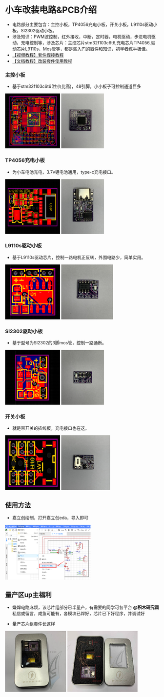 # 小车改装电路&PCB介绍
- 电路部分主要包含：主控小板，TP4056充电小板，开关小板，L9110s驱动小板，SI2302驱动小板。
- 涉及知识：PWM波控制，红外接收，中断，定时器，电机驱动，步进电机驱动，充电控制等，涉及芯片：主控芯片stm32f103c6t6,充电芯片TP4056,驱动芯片L9110s，Mos管等，都是些入门的器件和知识，初学者练手极佳。
- [【视频教程】套件焊接教程](https://www.bilibili.com/video/BV1zN4y1F7QH/?spm_id_from=333.999.0.0&vd_source=89cad0e1890ff49027d6a9f92e9147a6)
- [【文档教程】改装套件使用教程](https://www.wolai.com/ksv9qGV1nwmhjUrozgD7f1)

### 主控小板
- 基于stm32f103c6t6(性价比高)，48引脚，小小板子可控制通道巨多

<img src="../../docs/control_pcb.png" width="180" height="180"> <img src="../../docs/control.jpg" width="140" height="180">

### TP4056充电小板
- 为小车电池充电，3.7v锂电池通用，type-c充电接口。

<img src="../../docs/charge_pcb.png" width="180" height="180"> <img src="../../docs/charge.jpg" width="140" height="180">

### L9110s驱动小板
- 基于L9110s驱动芯片，控制一路电机正反转，外围电路少，简单实用。

<img src="../../docs/driver_pcb1.png" width="180" height="180"> <img src="../../docs/deriver1.jpg" width="170" height="180">

### SI2302驱动小板
- 基于型号为SI2302的3脚mos管，控制一路通断。

<img src="../../docs/driver_pcb2.png" width="180" height="180"> <img src="../../docs/deriver2.jpg" width="140" height="180">

### 开关小板
- 就是带开关的插线板，充电接口也在这。

<img src="../../docs/off-on_pcb.jpg" width="180" height="180"> <img src="../../docs/off-on.jpg" width="160" height="180">

## 使用方法
- 嘉立创绘制，打开嘉立创eda，导入即可

<img src="../../docs/jlceda_input.png" width="280" height="180">


## 量产区up主福利
- 嫌焊电路麻烦，该芯片组部分已半量产，有需要的同学可各平台 **@积木研究圆**私信或留言，咸鱼可能有，各模块已焊好，芯片已下好程序，并调试好

- 量产芯片组套件长这样

<img src="../../docs/套件封面.jpg" width="200" height="200"> <img src="../../docs/套件封面2.jpg" width="230" height="200">